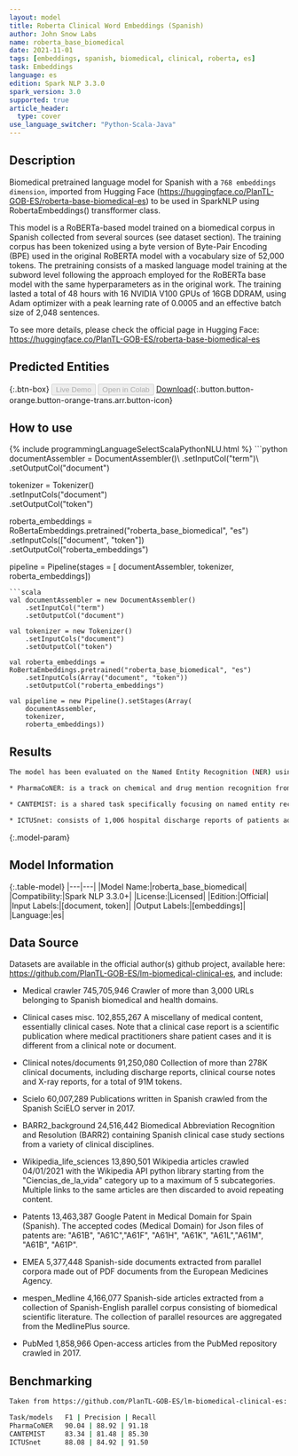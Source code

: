 ```yaml
---
layout: model
title: Roberta Clinical Word Embeddings (Spanish)
author: John Snow Labs
name: roberta_base_biomedical
date: 2021-11-01
tags: [embeddings, spanish, biomedical, clinical, roberta, es]
task: Embeddings
language: es
edition: Spark NLP 3.3.0
spark_version: 3.0
supported: true
article_header:
  type: cover
use_language_switcher: "Python-Scala-Java"
---
```


## Description

Biomedical pretrained language model for Spanish with a `768 embeddings dimension`, imported from Hugging Face (https://huggingface.co/PlanTL-GOB-ES/roberta-base-biomedical-es) to be used in SparkNLP using RobertaEmbeddings() transfformer class.

This model is a RoBERTa-based model trained on a biomedical corpus in Spanish collected from several sources (see dataset section). The training corpus has been tokenized using a byte version of Byte-Pair Encoding (BPE) used in the original RoBERTA model with a vocabulary size of 52,000 tokens. The pretraining consists of a masked language model training at the subword level following the approach employed for the RoBERTa base model with the same hyperparameters as in the original work. The training lasted a total of 48 hours with 16 NVIDIA V100 GPUs of 16GB DDRAM, using Adam optimizer with a peak learning rate of 0.0005 and an effective batch size of 2,048 sentences.

To see more details, please check the official page in Hugging Face: https://huggingface.co/PlanTL-GOB-ES/roberta-base-biomedical-es

## Predicted Entities



{:.btn-box}
<button class="button button-orange" disabled>Live Demo</button>
<button class="button button-orange" disabled>Open in Colab</button>
[Download](https://s3.amazonaws.com/auxdata.johnsnowlabs.com/public/models/roberta_base_biomedical_es_3.3.0_3.0_1635781845226.zip){:.button.button-orange.button-orange-trans.arr.button-icon}

## How to use



<div class="tabs-box" markdown="1">
{% include programmingLanguageSelectScalaPythonNLU.html %}
```python
documentAssembler = DocumentAssembler()\
    .setInputCol("term")\
    .setOutputCol("document")

tokenizer = Tokenizer()\
    .setInputCols("document")\
    .setOutputCol("token")

roberta_embeddings = RoBertaEmbeddings.pretrained("roberta_base_biomedical", "es")\
    .setInputCols(["document", "token"])\
    .setOutputCol("roberta_embeddings")

pipeline = Pipeline(stages = [
    documentAssembler,
    tokenizer,
    roberta_embeddings])
```
```scala
val documentAssembler = new DocumentAssembler()
    .setInputCol("term")
    .setOutputCol("document")

val tokenizer = new Tokenizer()
    .setInputCols("document")
    .setOutputCol("token")

val roberta_embeddings = RoBertaEmbeddings.pretrained("roberta_base_biomedical", "es")
    .setInputCols(Array("document", "token"))
    .setOutputCol("roberta_embeddings")

val pipeline = new Pipeline().setStages(Array(
    documentAssembler,
    tokenizer,
    roberta_embeddings))
```
</div>

## Results

```bash
The model has been evaluated on the Named Entity Recognition (NER) using the following datasets (taken from https://github.com/PlanTL-GOB-ES/lm-biomedical-clinical-es)

* PharmaCoNER: is a track on chemical and drug mention recognition from Spanish medical texts (for more info see: https://temu.bsc.es/pharmaconer/).

* CANTEMIST: is a shared task specifically focusing on named entity recognition of tumor morphology, in Spanish (for more info see: https://zenodo.org/record/3978041#.YTt5qH2xXbQ).

* ICTUSnet: consists of 1,006 hospital discharge reports of patients admitted for stroke from 18 different Spanish hospitals. It contains more than 79,000 annotations for 51 different kinds of variables.
```

{:.model-param}
## Model Information

{:.table-model}
|---|---|
|Model Name:|roberta_base_biomedical|
|Compatibility:|Spark NLP 3.3.0+|
|License:|Licensed|
|Edition:|Official|
|Input Labels:|[document, token]|
|Output Labels:|[embeddings]|
|Language:|es|

## Data Source

Datasets are available in the official author(s) github project, available here: https://github.com/PlanTL-GOB-ES/lm-biomedical-clinical-es, and include:

* Medical crawler	745,705,946	Crawler of more than 3,000 URLs belonging to Spanish biomedical and health domains.

* Clinical cases misc.	102,855,267	A miscellany of medical content, essentially clinical cases. Note that a clinical case report is a scientific publication where medical practitioners share patient cases and it is different from a clinical note or document.

* Clinical notes/documents	91,250,080	Collection of more than 278K clinical documents, including discharge reports, clinical course notes and X-ray reports, for a total of 91M tokens.

* Scielo	60,007,289	Publications written in Spanish crawled from the Spanish SciELO server in 2017.

* BARR2_background	24,516,442	Biomedical Abbreviation Recognition and Resolution (BARR2) containing Spanish clinical case study sections from a variety of clinical disciplines.

* Wikipedia_life_sciences	13,890,501	Wikipedia articles crawled 04/01/2021 with the Wikipedia API python library starting from the "Ciencias_de_la_vida" category up to a maximum of 5 subcategories. Multiple links to the same articles are then discarded to avoid repeating content.

* Patents	13,463,387	Google Patent in Medical Domain for Spain (Spanish). The accepted codes (Medical Domain) for Json files of patents are: "A61B", "A61C","A61F", "A61H", "A61K", "A61L","A61M", "A61B", "A61P".

* EMEA	5,377,448	Spanish-side documents extracted from parallel corpora made out of PDF documents from the European Medicines Agency.

* mespen_Medline	4,166,077	Spanish-side articles extracted from a collection of Spanish-English parallel corpus consisting of biomedical scientific literature. The collection of parallel resources are aggregated from the MedlinePlus source.

* PubMed	1,858,966	Open-access articles from the PubMed repository crawled in 2017.

## Benchmarking

```bash
Taken from https://github.com/PlanTL-GOB-ES/lm-biomedical-clinical-es:

Task/models   F1 | Precision | Recall
PharmaCoNER   90.04 | 88.92 | 91.18
CANTEMIST     83.34 | 81.48 | 85.30
ICTUSnet      88.08 | 84.92 | 91.50
```
